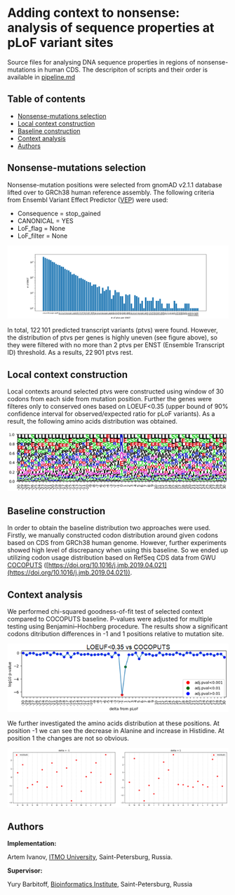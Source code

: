 # Adding context to nonsense: analysis of sequence properties at pLoF variant sites
Source files for analysing DNA sequence properties in regions of nonsense-mutations in human CDS. The descripiton of scripts and their order is available in [pipeline.md](pipeline.md)

## Table of contents
<!--ts-->
  * [Nonsense-mutations selection](#nonsense-mutations-selection)
  * [Local context construction](#local-context-construction)
  * [Baseline construction](#baseline-construction)
  * [Context analysis](#context-analysis)
  * [Authors](#authors)
<!--te-->

## Nonsense-mutations selection

Nonsense-mutation positions were selected from gnomAD v2.1.1 database lifted over to GRCh38 human reference assembly. The following criteria from Ensembl Variant Effect Predictor ([VEP](https://www.ensembl.org/info/docs/tools/vep/index.html)) were used:

- Consequence = stop_gained
- CANONICAL = YES
- LoF_flag = None
- LoF_filter = None

![ptvs distribution](img/ptvs_distr.png) 

In total, 122 101 predicted transcript variants (ptvs) were found. However, the distribution of ptvs per genes is highly uneven (see figure above), so they were filtered with no more than 2 ptvs per ENST (Ensemble Transcript ID) threshold. As a results, 22 901 ptvs rest.



## Local context construction

Local contexts around selected ptvs were constructed using window of 30 codons from each side from mutation position. Further the genes were filteres only to conserved ones based on LOEUF<0.35 (upper bound of 90% confidence interval for observed/expected ratio for pLoF variants). As a result, the following amino acids distribution was obtained.

![aa distribution](img/aa_logo.png) 

## Baseline construction

In order to obtain the baseline distribution two approaches were used. Firstly, we manually constructed codon distribution around given codons based on CDS from GRCh38 human genome. However, further experiments showed high level of discrepancy when using this baseline. So we ended up utilizing codon usage distribution based on RefSeq CDS data from GWU [COCOPUTS](https://hive.biochemistry.gwu.edu/dna.cgi?cmd=tissue_codon_usage&id=586358&mode=cocoputs) 
([https://doi.org/10.1016/j.jmb.2019.04.021](https://doi.org/10.1016/j.jmb.2019.04.021)). 


## Context analysis

We performed chi-squared goodness-of-fit test of selected context compared to COCOPUTS baseline. P-values were adjusted for multiple testing using Benjamini–Hochberg procedure. The results show a significant codons ditribution differences in -1 and 1 positions relative to mutation site.

![pvals](img/pvals.png)

We further investigated the amino acids distribution at these positions. At position -1 we can see the decrease in Alanine and increase in Histidine. At position 1 the changes are not so obvious.

![residuals](img/residuals.png)

## Authors
**Implementation:** 

Artem Ivanov, [ITMO University](https://itmo.ru/), Saint-Petersburg, Russia.

**Supervisor:** 

Yury Barbitoff, [Bioinformatics Institute](https://bioinf.me/), Saint-Petersburg, Russia
